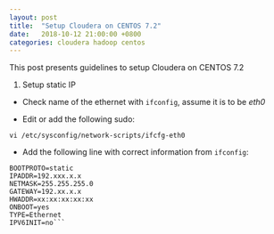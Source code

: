 ```yaml
---
layout: post
title:  "Setup Cloudera on CENTOS 7.2"
date:   2018-10-12 21:00:00 +0800
categories: cloudera hadoop centos
---
```

This post presents guidelines to setup Cloudera on CENTOS 7.2

1. Setup static IP
  * Check name of the ethernet with ```ifconfig```, assume it is to be _eth0_
  
  * Edit or add the following sudo:
  
  ```vi /etc/sysconfig/network-scripts/ifcfg-eth0```
  * Add the following line with correct information from ```ifconfig```:
  
  ```DEVICE=eth0
  BOOTPROTO=static
  IPADDR=192.xxx.x.x
  NETMASK=255.255.255.0
  GATEWAY=192.xx.x.x
  HWADDR=xx:xx:xx:xx:xx
  ONBOOT=yes
  TYPE=Ethernet
  IPV6INIT=no```
